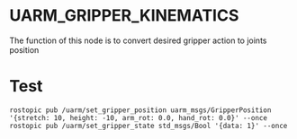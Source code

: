 UARM_GRIPPER_KINEMATICS
======

The function of this node is to convert desired gripper action to joints position

Test
======

```
rostopic pub /uarm/set_gripper_position uarm_msgs/GripperPosition '{stretch: 10, height: -10, arm_rot: 0.0, hand_rot: 0.0}' --once
rostopic pub /uarm/set_gripper_state std_msgs/Bool '{data: 1}' --once
```
